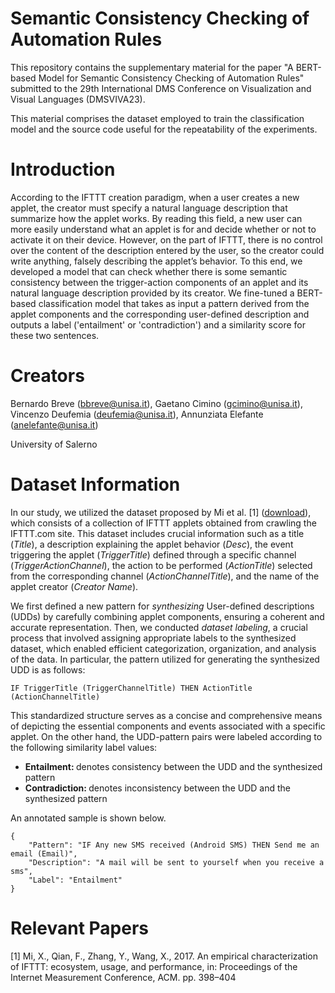 # Semantic Consistency Checking of Automation Rules
This repository contains the supplementary material for the paper "A BERT-based Model for Semantic Consistency Checking of Automation Rules" submitted to the 29th International DMS Conference on Visualization and Visual Languages (DMSVIVA23).

This material comprises the dataset employed to train the classification model and the source code useful for the repeatability of the experiments.

# Introduction
According to the IFTTT creation paradigm, when a user creates a new applet, the creator must specify a natural language description that summarize how the applet works. By reading this field, a new user can more easily understand what an applet is for and decide whether or not to activate it on their device. However, on the part of IFTTT, there is no control over the content of the description entered by the user, so the creator could write anything, falsely describing the applet’s behavior. To this end, we developed a model that can check whether there is some semantic consistency between the trigger-action components of an applet and its natural language description provided by its creator. We fine-tuned a BERT-based classification model that takes as input a pattern derived from the applet components and the corresponding user-defined description and outputs a label ('entailment' or 'contradiction') and a similarity score for these two sentences.

# Creators
Bernardo Breve (bbreve@unisa.it), Gaetano Cimino (gcimino@unisa.it), Vincenzo Deufemia (deufemia@unisa.it), Annunziata Elefante (anelefante@unisa.it)

University of Salerno


# Dataset Information
In our study, we utilized the dataset proposed by Mi et al. [1] (<a href="https://www-users.cse.umn.edu/~fengqian/ifttt_measurement/">download</a>), which consists of a collection of IFTTT applets obtained from crawling the IFTTT.com site. This dataset includes crucial information such as a title (<i>Title</i>), a description explaining the applet behavior (<i>Desc</i>), the event triggering the applet (<i>TriggerTitle</i>) defined through a specific channel (<i>TriggerActionChannel</i>), the action to be performed (<i>ActionTitle</i>) selected from the corresponding channel (<i>ActionChannelTitle</i>), and the name of the applet creator (<i>Creator Name</i>).

We first defined a new pattern for <i>synthesizing</i> User-defined descriptions (UDDs) by carefully combining applet components, ensuring a coherent and accurate representation. Then, we conducted <i>dataset labeling</i>, a crucial process that involved assigning appropriate labels to the synthesized dataset, which enabled efficient categorization, organization, and analysis of the data. In particular, the pattern utilized for generating the synthesized UDD is as follows:

```
IF TriggerTitle (TriggerChannelTitle) THEN ActionTitle (ActionChannelTitle)
```

This standardized structure serves as a concise and comprehensive means of depicting the essential components and events associated with a specific applet. On the other hand, the UDD-pattern pairs were labeled according to the following similarity label values:

<ul>
  <li> <b> Entailment: </b> denotes consistency between the UDD and the synthesized pattern </li>
  <li> <b> Contradiction: </b> denotes inconsistency between the UDD and the synthesized pattern </li>
</ul>


An annotated sample is shown below.

```
{
    "Pattern": "IF Any new SMS received (Android SMS) THEN Send me an email (Email)",
    "Description": "A mail will be sent to yourself when you receive a sms",
    "Label": "Entailment"
}
```

# Relevant Papers

[1] Mi, X., Qian, F., Zhang, Y., Wang, X., 2017. An empirical characterization of IFTTT: ecosystem, usage, and performance, in: Proceedings of the Internet Measurement Conference, ACM. pp. 398–404
